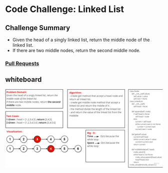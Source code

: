 # Code Challenge: Linked List
## Challenge Summary
- Given the head of a singly linked list, return the middle node of the linked list.
- If there are two middle nodes, return the second middle node.

### [Pull Requests](https://github.com/IsmailAlamir/Code-Challenges-and-Algorithms/pull/4)

## whiteboard
![whiteboard](whiteboard.jpg)
